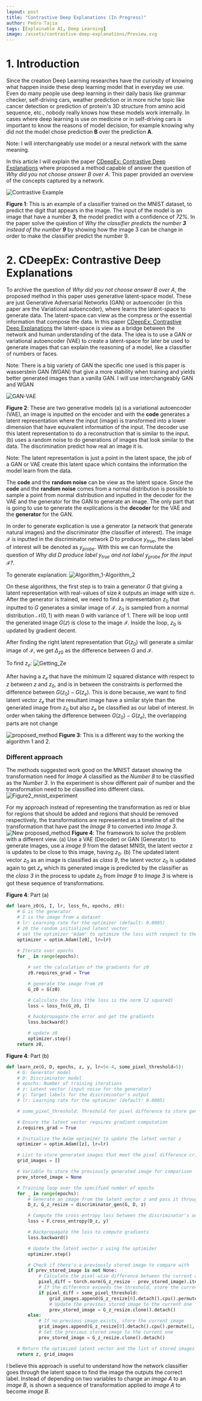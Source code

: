 ```yaml
---
layout: post
title: "Contrastive Deep Explanations (In Progress)"
author: Pedro Tajia
tags: [Explainable AI, Deep Learning]
image: /assets/contrastive-deep-explanations/Preview.svg
---
```

<script type="text/javascript" async
     src="https://cdn.jsdelivr.net/npm/mathjax@3/es5/tex-mml-chtml.js">
</script>

# 1. Introduction 

Since the creation Deep Learning researches have the curiosity of knowing what happen inside these deep learning model that in everyday we use. Even do many people use deep learning in their daily basis like grammar checker, self-driving cars, weather prediction or in more niche topic like cancer detection or prediction of protein's 3D structure from amino acid sequence, etc., nobody really knows how these models work internally. In cases where deep learning is use on medicine or in self-driving cars is important to know the reasons of model decision, for example knowing why did not the model chose prediction **B** over the prediction **A**. 

Note: I will interchangeably use model or a neural network with the same meaning.

In this article I will explain the paper [CDeepEx: Contrastive Deep Explanations](https://rlair.cs.ucr.edu/papers/docs/cdeepex.pdf) where proposed a method capable of answer the question of *Why did you not choose answer B over A*. This paper provided an overview of the concepts captured by a network.

![Contrastive Example](/assets/contrastive-deep-explanations/Contrastive_example.svg)

**Figure 1**: This is an example of a classifier trained on the MNIST dataset, to predict the digit that appears in the image. The input of the model is an image that have a number **3**, the model predict with a confidence of *72%*. In the paper solve the question of *Why the classifier predicts the number **3** instead of the number **9*** by showing how the image 3 can be change in order to make the classifier predict the number 9.

# 2. CDeepEx: Contrastive Deep Explanations
To archive the question of *Why did you not choose answer B over A*, the proposed  method in this paper uses generative latent-space model. These are just Generative Adversarial Networks (GAN) or autoencoder (in this paper are the Variational autoencoder), where learns the latent-space to generate data. The latent-space can view as the compress or the essential information that compose the data. In this paper [CDeepEx: Contrastive Deep Explanations](https://rlair.cs.ucr.edu/papers/docs/cdeepex.pdf) the latent-space is view as a bridge between the network and human understanding of the data. The idea is to use a GAN or variational autoencoder (VAE) to create a latent-space for later be used to generate images that can explain the reasoning of a model, like a classifier of numbers or faces. 

Note: There is a big variety of GAN the specific one used is this paper is wasserstein GAN (WGAN) that give a more stability when training and yields better generated images than a vanilla GAN. I will use interchangeably GAN and WGAN

![GAN-VAE](/assets/contrastive-deep-explanations/GAN-VAE.svg)

**Figure 2**: These are two generative models (a) is a variational autoencoder (VAE), an image is inputted on the encoder and with the **code** generates a latent representation where the input (image) is transformed into a lower dimension that have equivalent information of the input. The decoder use this latent representation to do a reconstruction that is similar to the input. (b) uses a random noise to do generations of images that look similar to the data. The discrimination predict how real an image it is.

Note: The latent representation is just a point in the latent space, the job of a GAN or VAE create this latent space which contains the information the model learn from the data.

The **code** and the **random noise** can be view as the latent space. Since the **code** and the **random noise** comes from a normal distribution is possible to sample a point from normal distribution and inputted in the decoder for the VAE and the generator for the GAN to generate an image. The only part that is going to use to generate the explications is the **decoder** for the VAE and the **generator** for the GAN.

In order to generate explication is use a generator (a network that generate natural images) and the discriminator (the classifier of interest). The image $\mathcal{I}$ is inputted in the discriminator network $D$ to produce 
$y_{true}$, 
the class label of interest will be denoted as 
$y_{probe}$. 
With this we can formulate the question of 
*Why did $D$ produce label $y_{true}$ and not label $y_{probe}$ for the input $\mathcal{I}$?*.

To generate explanation:
![Algorithm_1-Algorithm_2](/assets/contrastive-deep-explanations/Generate_explanation.png)

On these algorithms, the first step is to train a generator $G$ that giving a latent representation with real-values of size $k$ outputs an image with size $n$. After the generator is trained, we need to find a representation $z_0$ that inputted to $G$ generates a similar image of $\mathcal{I}$. $z_0$ is sampled from a normal distribution $\mathcal{N}(0,1)$ with mean 0 with variance of 1. There will be loop until the generated image $G(z)$ is close to the image $\mathcal{I}$. Inside the loop, $z_0$ is updated by gradient decent. 
<!-- The gradient $\nabla_z$ is calculated $loss$ with respect to $z_0$, the loss can be obtained from l2 distance or binary cross entropy for images. $z_0$ is subtracted by the gradient $\nabla_z$ multiplied by a learning rate $\eta$ to get the new $z_0$.  -->
After finding the right latent representation that $G(z_0)$ will generate a similar image of $\mathcal{I}$, we get $\Delta_{z0}$ as the difference between $G$ and $\mathcal{I}$.


To find $z_e$:
![Getting_Ze](/assets/contrastive-deep-explanations/Getting_Ze.png)

After having a $z_e$ that have the minimum l2 squared distance with respect to $z$ between $z$ and $z_0$, and is in between the constraints is performed the difference between $G(z_0) - G(z_e)$. This is done because, we want to find latent vector $z_e$ that the resultant image have a similar style than the generated image from $z_0$ but also $z_e$ be classified as our label of interest. In order when taking the difference between $G(z_0) - G(z_e)$, the overlapping parts are not change 

![proposed_method](/assets/contrastive-deep-explanations/Proposed_approach.svg)
**Figure 3**: This is a different way to the working the algorithm 1 and 2.



### Different approach
The methods suggested work good on the MNIST dataset showing the transformation need for *Image A* classified as the *Number 8* to be classified as the *Number 3*. In the experiment is show different pair of number and the transformation need to be classified into different class.
![Figure2_mnist_experiment](/assets/contrastive-deep-explanations/Figure2_mnist_experiment.png)

For my approach instead of representing the transformation as red or blue for regions that should be added and regions that should be removed respectively, the transformations are represented as a timeline of all the transformation that have past the *Image 9* to converted into *Image 3*.
![New proposed_method](/assets/contrastive-deep-explanations/New_Approach.svg)
**Figure 4**: The framework to solve the problem with a different view. (a) Use a VAE (Decoder) or GAN (Generator) to generate images, use a *image 9* from the dataset MNISt, the latent vector z is updates to be close to this image, having $z_0$. (b) The updated latent vector $z_0$ as an image is classified as *class 9*, the latent vector $z_0$ is updated again to get $z_e$ which its generated image is predicted by the classifier as the *class 3* in the process to update $z_0$ from *Image 9* to *Image 3* is where is got these sequence of transformations. 

**Figure 4**: Part (a)
```python
def learn_z0(G, I, lr, loss_fn, epochs, z0):
    # G is the generator
    # I is the image from a dataset
    # lr: Learning rate for the optimizer (default: 0.0005)
    # z0 the random initialized latent vector
    # set the optimizer "Adam" to optimize the loss with respect to the latent variable z0
    optimizer = optim.Adam([z0], lr=lr)
    
    # Iterate over epochs
    for _ in range(epochs):

        # set the calculation of the gradients for z0 
        z0.requires_grad = True

        # generate the image from z0
        G_z0 = G(z0) 

        # Calculate the loss (the loss is the norm l2 squared)
        loss = loss_fn(G_z0, I) 

        # backpropagate the error and get the gradients
        loss.backward()

        # update z0
        optimizer.step()
    return z0, 
```

**Figure 4**: Part (b)
```python
def learn_ze(G, D, epochs, z, y, lr=5e-4, some_pixel_threshold=5):
    # G: Generator model
    # D: Discriminator model
    # epochs: Number of training iterations
    # z: Latent vector (input noise for the generator)
    # y: Target labels for the discriminator's output
    # lr: Learning rate for the optimizer (default: 0.0005)

    # some_pixel_threshold: Threshold for pixel difference to store generated images (default: 5)

    # Ensure the latent vector requires gradient computation
    z.requires_grad = True

    # Initialize the Adam optimizer to update the latent vector z
    optimizer = optim.Adam([z], lr=lr)

    # List to store generated images that meet the pixel difference criterion
    grid_images = []

    # Variable to store the previously generated image for comparison
    prev_stored_image = None

    # Training loop over the specified number of epochs
    for _ in range(epochs):
        # Generate an image from the latent vector z and pass it through the discriminator
        D_z, G_z_resize = discriminator_gen(G, D, z)

        # Compute the cross-entropy loss between the discriminator's output and the target labels
        loss = F.cross_entropy(D_z, y)

        # Backpropagate the loss to compute gradients
        loss.backward()

        # Update the latent vector z using the optimizer
        optimizer.step()

        # Check if there's a previously stored image to compare with
        if prev_stored_image is not None:
            # Calculate the pixel-wise difference between the current and previous images
            pixel_diff = torch.norm(G_z_resize - prev_stored_image).item()
            # If the difference exceeds the threshold, store the current image
            if pixel_diff > some_pixel_threshold:
                grid_images.append(G_z_resize[0].detach().cpu().permute(1, 2, 0))
                # Update the previous stored image to the current one
                prev_stored_image = G_z_resize.clone().detach()
        else:
            # If no previous image exists, store the current image
            grid_images.append(G_z_resize[0].detach().cpu().permute(1, 2, 0))
            # Set the previous stored image to the current one
            prev_stored_image = G_z_resize.clone().detach()

    # Return the optimized latent vector and the list of stored images
    return z, grid_images
```

I believe this approach is useful to understand how the network classifier goes through the latent space to find the image the outputs the correct label. Instead of depending on two variables to change an *image A* to an *image B*, is shown a sequence of transformation applied to *image A* to become *image B*.




<!-- $\mathcal{I}_{z,z_0}$ = $G(z)+\Delta_{z_0}$ and $llh(f, y)$ is the log-likelihodd of class $y$ for the output $f$. The first constraint  -->





<!-- 1. Learn a function $G$: $\R^{k} \rightarrow \R^{n}$
1. Find a latent representation for input $\mathcal{I}$
   1. **procedure** Learn $\mathcal{z}_0 (G, \mathcal{I}, \eta, loss(.))$
     $z_0 \sim \ni$ -->
   

     


